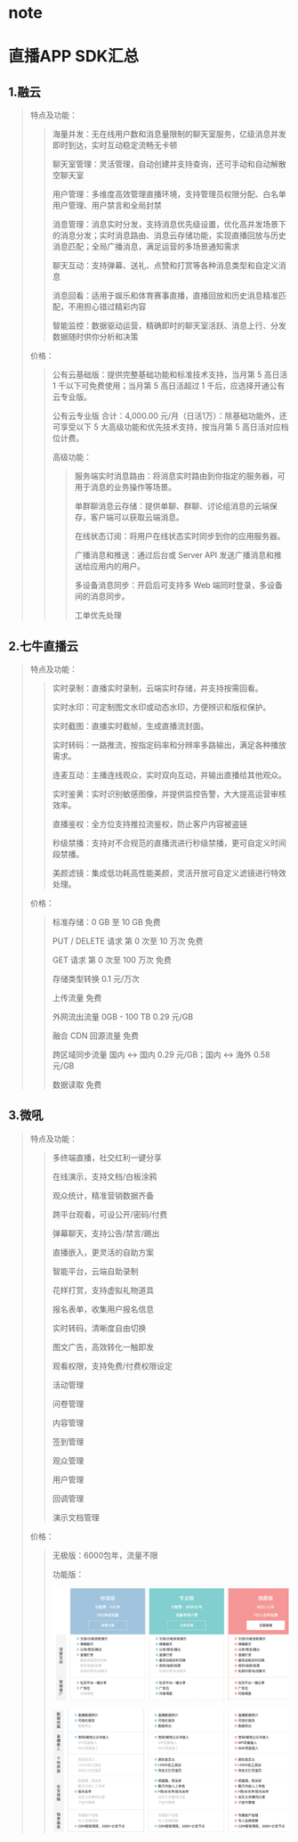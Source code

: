 # note
# 直播APP SDK汇总

## 1.融云
>
>特点及功能：
>
>>海量并发：无在线用户数和消息量限制的聊天室服务，亿级消息并发即时到达，实时互动稳定流畅无卡顿
>>
>>聊天室管理：灵活管理，自动创建并支持查询，还可手动和自动解散空聊天室
>>
>>用户管理：多维度高效管理直播环境，支持管理员权限分配、白名单用户管理、用户禁言和全局封禁
>>
>>消息管理：消息实时分发，支持消息优先级设置，优化高并发场景下的消息分发；实时消息路由、消息云存储功能，实现直播回放与历史消息匹配；全局广播消息，满足运营的多场景通知需求
>>
>>聊天互动：支持弹幕、送礼、点赞和打赏等各种消息类型和自定义消息
>>
>>消息回看：适用于娱乐和体育赛事直播，直播回放和历史消息精准匹配，不用担心错过精彩内容
>>
>>智能监控：数据驱动运营，精确即时的聊天室活跃、消息上行、分发数据随时供你分析和决策
>
>价格：
>
>>公有云基础版：提供完整基础功能和标准技术支持，当月第 5 高日活 1 千以下可免费使用；当月第 5 高日活超过 1 千后，应选择开通公有云专业版。
>>
>>公有云专业版 合计：4,000.00 元/月（日活1万）：除基础功能外，还可享受以下 5 大高级功能和优先技术支持，按当月第 5 高日活对应档位计费。
>>
>>高级功能：
>>
>>>服务端实时消息路由：将消息实时路由到你指定的服务器，可用于消息的业务操作等场景。
>>>
>>>单群聊消息云存储：提供单聊、群聊、讨论组消息的云端保存，客户端可以获取云端消息。
>>>
>>>在线状态订阅：将用户在线状态实时同步到你的应用服务器。
>>>
>>>广播消息和推送：通过后台或 Server API 发送广播消息和推送给应用内的用户。
>>>
>>>多设备消息同步：开启后可支持多 Web 端同时登录，多设备间的消息同步。
>>>
>>>工单优先处理


## 2.七牛直播云
>
>特点及功能：
>
>>实时录制：直播实时录制，云端实时存储，并支持按需回看。
>>
>>实时水印：可定制图文水印或动态水印，方便辨识和版权保护。
>>
>>实时截图：直播实时截帧，生成直播流封面。
>>
>>实时转码：一路推流，按指定码率和分辨率多路输出，满足各种播放需求。
>>
>>连麦互动：主播连线观众，实时双向互动，并输出直播给其他观众。
>>
>>实时鉴⻩：实时识别敏感图像，并提供监控告警，大大提高运营审核效率。
>>
>>直播鉴权：全方位支持推拉流鉴权，防止客户内容被盗链
>>
>>秒级禁播：支持对不合规范的直播流进行秒级禁播，更可自定义时间段禁播。
>>
>>美颜滤镜：集成低功耗高性能美颜，灵活开放可自定义滤镜进行特效处理。
>
>价格：
>>标准存储：0 GB 至 10 GB	免费
>>
>>PUT / DELETE 请求	第 0 次至 10 万次	免费
>>
>>GET 请求	第 0 次至 100 万次	免费
>>
>>存储类型转换	0.1 元/万次
>>
>>上传流量	免费
>>
>>外网流出流量	0GB - 100 TB	0.29 元/GB
>>
>>融合 CDN 回源流量	免费
>>
>>跨区域同步流量	国内 <-> 国内	0.29 元/GB；国内 <-> 海外	0.58 元/GB
>>
>>数据读取	免费


## 3.微吼
>
>特点及功能：
>
>>多终端直播，社交红利一键分享
>>
>>在线演示，支持文档/白板涂鸦
>>
>>观众统计，精准营销数据齐备
>>
>>跨平台观看，可设公开/密码/付费
>>
>>弹幕聊天，支持公告/禁言/踢出
>>
>>直播嵌入，更灵活的自助方案
>>
>>智能平台，云端自助录制
>>
>>花样打赏，支持虚拟礼物道具
>>
>>报名表单，收集用户报名信息
>>
>>实时转码，清晰度自由切换
>>
>>图文广告，高效转化一触即发
>>
>>观看权限，支持免费/付费权限设定
>>
>>活动管理
>>
>>问卷管理
>>
>>内容管理
>>
>>签到管理
>>
>>观众管理
>>
>>用户管理
>>
>>回调管理
>>
>>演示文档管理
>
>价格：
>>
>>无极版：6000包年，流量不限
>>
>>功能版：
>>
>>![image](https://github.com/fc13240/note/raw/master/img/img1.png)
>>
>>![image](https://github.com/fc13240/note/raw/master/img/img2.png)




